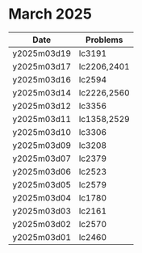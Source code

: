 # March 2025

| Date        | Problems    |
| ----------- | ----------- |
| y2025m03d19 | lc3191      |
| y2025m03d17 | lc2206,2401 |
| y2025m03d16 | lc2594      |
| y2025m03d14 | lc2226,2560 |
| y2025m03d12 | lc3356      |
| y2025m03d11 | lc1358,2529 |
| y2025m03d10 | lc3306      |
| y2025m03d09 | lc3208      |
| y2025m03d07 | lc2379      |
| y2025m03d06 | lc2523      |
| y2025m03d05 | lc2579      |
| y2025m03d04 | lc1780      |
| y2025m03d03 | lc2161      |
| y2025m03d02 | lc2570      |
| y2025m03d01 | lc2460      |
